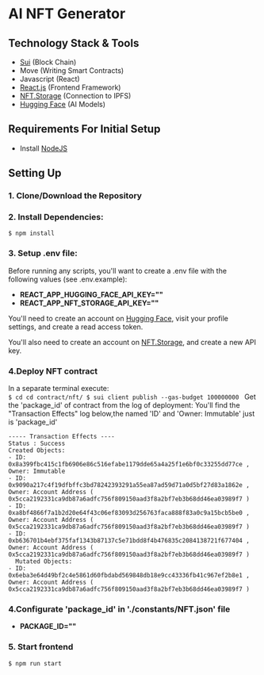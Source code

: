 # AI NFT Generator

## Technology Stack & Tools
- [Sui](https://sui.io/) (Block Chain)
- Move (Writing Smart Contracts)
- Javascript (React)
- [React.js](https://reactjs.org/) (Frontend Framework)
- [NFT.Storage](https://nft.storage/) (Connection to IPFS)
- [Hugging Face](https://huggingface.co/) (AI Models)

## Requirements For Initial Setup
- Install [NodeJS](https://nodejs.org/en/)

## Setting Up
### 1. Clone/Download the Repository

### 2. Install Dependencies:
`$ npm install`

### 3. Setup .env file:
Before running any scripts, you'll want to create a .env file with the following values (see .env.example):

- **REACT_APP_HUGGING_FACE_API_KEY=""**
- **REACT_APP_NFT_STORAGE_API_KEY=""**

You'll need to create an account on [Hugging Face](https://huggingface.co/), visit your profile settings, and create a read access token. 

You'll also need to create an account on [NFT.Storage](https://nft.storage/), and create a new API key.

### 4.Deploy NFT contract
In a separate terminal execute:  
`$ cd cd contract/nft/
 $ sui client publish --gas-budget 100000000 `
Get the 'package_id' of contract from the log of deployment:
You'll find the "Transaction Effects" log below,the named 'ID' and 'Owner: Immutable' just is 'package_id' 
```
----- Transaction Effects ----
Status : Success
Created Objects:
- ID: 0x8a399fbc415c1fb6906e86c516efabe1179dde65a4a25f1e6bf0c33255dd77ce , Owner: Immutable
- ID: 0x9090a217c4f19dfbffc3bd78242393291a55ea87ad59d71a0d5bf27d83a1862e , Owner: Account Address ( 0x5cca2192331ca9db87a6adfc756f809150aad3f8a2bf7eb3b68dd46ea03989f7 )
- ID: 0xa8bf4866f7a1b2d20e64f43c06ef83093d256763faca888f83a0c9a15bcb5be0 , Owner: Account Address ( 0x5cca2192331ca9db87a6adfc756f809150aad3f8a2bf7eb3b68dd46ea03989f7 )
- ID: 0xb636701b4ebf375faf1343b87137c5e71bdd8f4b476835c2084138721f677404 , Owner: Account Address ( 0x5cca2192331ca9db87a6adfc756f809150aad3f8a2bf7eb3b68dd46ea03989f7 )
  Mutated Objects:
- ID: 0x6eba3e64d49bf2c4e5861d60fbdabd569848db18e9cc43336fb41c967ef2b8e1 , Owner: Account Address ( 0x5cca2192331ca9db87a6adfc756f809150aad3f8a2bf7eb3b68dd46ea03989f7 )
```
### 4.Configurate 'package_id' in './constants/NFT.json' file
- **PACKAGE_ID=""**

### 5. Start frontend
`$ npm run start`